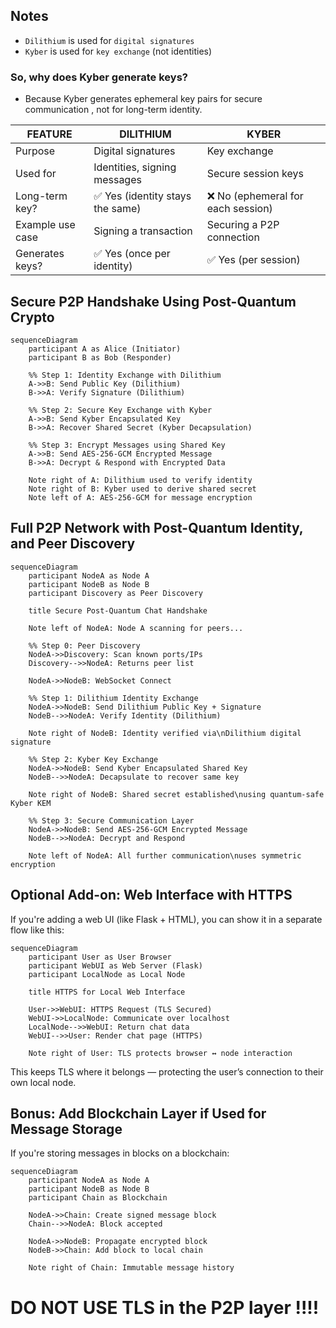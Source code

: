 ## Notes

- `Dilithium` is used for `digital signatures`
- `Kyber` is used for `key exchange` (not identities)


### So, why does Kyber generate keys?
- Because Kyber generates ephemeral key pairs for secure communication , not for long-term identity. 


|FEATURE|DILITHIUM|KYBER|
|---|---|---|
|Purpose|Digital signatures|Key exchange
|Used for|Identities, signing messages|Secure session keys
|Long-term key?|✅ Yes (identity stays the same)|❌ No (ephemeral for each session)
|Example use case|Signing a transaction|Securing a P2P connection
|Generates keys?|✅ Yes (once per identity)|✅ Yes (per session)

## Secure P2P Handshake Using Post-Quantum Crypto

```mermaid
sequenceDiagram
    participant A as Alice (Initiator)
    participant B as Bob (Responder)

    %% Step 1: Identity Exchange with Dilithium
    A->>B: Send Public Key (Dilithium)
    B->>A: Verify Signature (Dilithium)

    %% Step 2: Secure Key Exchange with Kyber
    A->>B: Send Kyber Encapsulated Key
    B->>A: Recover Shared Secret (Kyber Decapsulation)

    %% Step 3: Encrypt Messages using Shared Key
    A->>B: Send AES-256-GCM Encrypted Message
    B->>A: Decrypt & Respond with Encrypted Data

    Note right of A: Dilithium used to verify identity
    Note right of B: Kyber used to derive shared secret
    Note left of A: AES-256-GCM for message encryption
```

## Full P2P Network with Post-Quantum Identity, and Peer Discovery

```mermaid
sequenceDiagram
    participant NodeA as Node A
    participant NodeB as Node B
    participant Discovery as Peer Discovery

    title Secure Post-Quantum Chat Handshake

    Note left of NodeA: Node A scanning for peers...

    %% Step 0: Peer Discovery
    NodeA->>Discovery: Scan known ports/IPs
    Discovery-->>NodeA: Returns peer list

    NodeA->>NodeB: WebSocket Connect

    %% Step 1: Dilithium Identity Exchange
    NodeA->>NodeB: Send Dilithium Public Key + Signature
    NodeB-->>NodeA: Verify Identity (Dilithium)

    Note right of NodeB: Identity verified via\nDilithium digital signature

    %% Step 2: Kyber Key Exchange
    NodeA->>NodeB: Send Kyber Encapsulated Shared Key
    NodeB-->>NodeA: Decapsulate to recover same key

    Note right of NodeB: Shared secret established\nusing quantum-safe Kyber KEM

    %% Step 3: Secure Communication Layer
    NodeA->>NodeB: Send AES-256-GCM Encrypted Message
    NodeB-->>NodeA: Decrypt and Respond

    Note left of NodeA: All further communication\nuses symmetric encryption
```

## Optional Add-on: Web Interface with HTTPS
If you're adding a web UI (like Flask + HTML), you can show it in a separate flow like this:
```mermaid
sequenceDiagram
    participant User as User Browser
    participant WebUI as Web Server (Flask)
    participant LocalNode as Local Node

    title HTTPS for Local Web Interface

    User->>WebUI: HTTPS Request (TLS Secured)
    WebUI->>LocalNode: Communicate over localhost
    LocalNode-->>WebUI: Return chat data
    WebUI-->>User: Render chat page (HTTPS)

    Note right of User: TLS protects browser ↔ node interaction
```
This keeps TLS where it belongs — protecting the user’s connection to their own local node.
## Bonus: Add Blockchain Layer if Used for Message Storage
If you're storing messages in blocks on a blockchain:
```mermaid
sequenceDiagram
    participant NodeA as Node A
    participant NodeB as Node B
    participant Chain as Blockchain

    NodeA->>Chain: Create signed message block
    Chain-->>NodeA: Block accepted

    NodeA->>NodeB: Propagate encrypted block
    NodeB->>Chain: Add block to local chain

    Note right of Chain: Immutable message history
```

# DO NOT USE TLS in the P2P layer !!!!